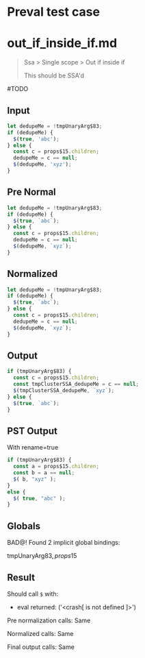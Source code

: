 # Preval test case

# out_if_inside_if.md

> Ssa > Single scope > Out if inside if
>
> This should be SSA'd

#TODO

## Input

`````js filename=intro
let dedupeMe = !tmpUnaryArg$83;
if (dedupeMe) {
  $(true, 'abc');
} else {
  const c = props$15.children;
  dedupeMe = c == null;
  $(dedupeMe, 'xyz');
}
`````

## Pre Normal

`````js filename=intro
let dedupeMe = !tmpUnaryArg$83;
if (dedupeMe) {
  $(true, `abc`);
} else {
  const c = props$15.children;
  dedupeMe = c == null;
  $(dedupeMe, `xyz`);
}
`````

## Normalized

`````js filename=intro
let dedupeMe = !tmpUnaryArg$83;
if (dedupeMe) {
  $(true, `abc`);
} else {
  const c = props$15.children;
  dedupeMe = c == null;
  $(dedupeMe, `xyz`);
}
`````

## Output

`````js filename=intro
if (tmpUnaryArg$83) {
  const c = props$15.children;
  const tmpClusterSSA_dedupeMe = c == null;
  $(tmpClusterSSA_dedupeMe, `xyz`);
} else {
  $(true, `abc`);
}
`````

## PST Output

With rename=true

`````js filename=intro
if (tmpUnaryArg$83) {
  const a = props$15.children;
  const b = a == null;
  $( b, "xyz" );
}
else {
  $( true, "abc" );
}
`````

## Globals

BAD@! Found 2 implicit global bindings:

tmpUnaryArg$83, props$15

## Result

Should call `$` with:
 - eval returned: ('<crash[ <ref> is not defined ]>')

Pre normalization calls: Same

Normalized calls: Same

Final output calls: Same
